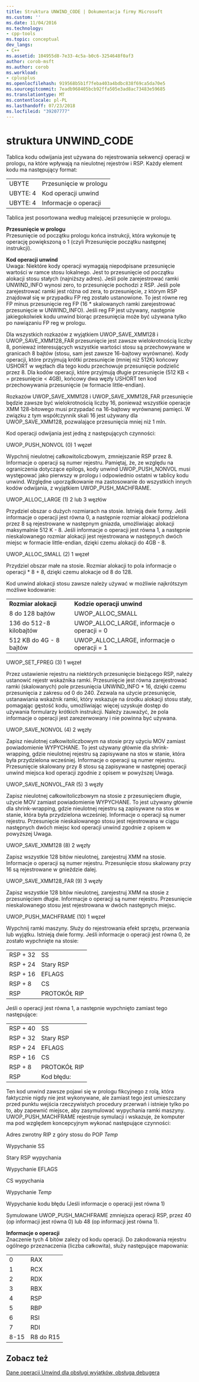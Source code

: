 ```yaml
---
title: Struktura UNWIND_CODE | Dokumentacja firmy Microsoft
ms.custom: ''
ms.date: 11/04/2016
ms.technology:
- cpp-tools
ms.topic: conceptual
dev_langs:
- C++
ms.assetid: 104955d8-7e33-4c5a-b0c6-3254648f0af3
author: corob-msft
ms.author: corob
ms.workload:
- cplusplus
ms.openlocfilehash: 919568b5b1f7feba403a4bdbc838f69ca5da70e5
ms.sourcegitcommit: 7eadb968405bcb92ffa505e3ad8ac73483e59685
ms.translationtype: MT
ms.contentlocale: pl-PL
ms.lasthandoff: 07/23/2018
ms.locfileid: "39207777"
---
```

# <a name="struct-unwindcode"></a>struktura UNWIND_CODE
Tablica kodu odwijania jest używana do rejestrowania sekwencji operacji w prologu, na które wpływają na nieulotnej rejestrów i RSP. Każdy element kodu ma następujący format:  
  
|||  
|-|-|  
|UBYTE|Przesunięcie w prologu|  
|UBYTE: 4|Kod operacji unwind|  
|UBYTE: 4|Informacje o operacji|  
  
 Tablica jest posortowana według malejącej przesunięcie w prologu.  
  
 **Przesunięcie w prologu**  
 Przesunięcie od początku prologu końca instrukcji, która wykonuje tę operację powiększoną o 1 (czyli Przesunięcie początku następnej instrukcji).  
  
 **Kod operacji unwind**  
 Uwaga: Niektóre kody operacji wymagają niepodpisane przesunięcie wartości w ramce stosu lokalnego. Jest to przesunięcie od początku alokacji stosu stałych (najniższy adres). Jeśli pole zarejestrować ramki UNWIND_INFO wynosi zero, to przesunięcie pochodzi z RSP. Jeśli pole zarejestrować ramki jest różna od zera, to przesunięcie, z którym RSP znajdował się w przypadku FP reg zostało ustanowione. To jest równe reg FP minus przesunięcie reg FP (16 \* skalowanych ramki zarejestrować przesunięcie w UNWIND_INFO). Jeśli reg FP jest używany, następnie jakiegokolwiek kodu unwind biorąc przesunięcia może być używana tylko po nawiązaniu FP reg w prologu.  
  
 Dla wszystkich rozkazów z wyjątkiem UWOP_SAVE_XMM128 i UWOP_SAVE_XMM128_FAR przesunięcie jest zawsze wielokrotnością liczby 8, ponieważ interesujących wszystkie wartości stosu są przechowywane w granicach 8 bajtów (stosu, sam jest zawsze 16-bajtowy wyrównane). Kody operacji, które przyjmują krótki przesunięcie (mniej niż 512K) końcowy USHORT w węzłach dla tego kodu przechowuje przesunięcie podzielić przez 8. Dla kodów operacji, które przyjmują długie przesunięcie (512 KB < = przesunięcie < 4GB), końcowy dwa węzły USHORT ten kod przechowywania przesunięcie (w formacie little-endian).  
  
 Rozkazów UWOP_SAVE_XMM128 i UWOP_SAVE_XMM128_FAR przesunięcie będzie zawsze być wielokrotnością liczby 16, ponieważ wszystkie operacje XMM 128-bitowego musi przypadać na 16-bajtowy wyrównanej pamięci. W związku z tym współczynnik skali 16 jest używany dla UWOP_SAVE_XMM128, pozwalające przesunięcia mniej niż 1 mln.  
  
 Kod operacji odwijania jest jedną z następujących czynności:  
  
 UWOP_PUSH_NONVOL (0) 1 węzeł  
  
 Wypchnij nieulotnej całkowitoliczbowym, zmniejszanie RSP przez 8. Informacje o operacji są numer rejestru. Pamiętaj, że, ze względu na ograniczenia dotyczące epilogs, kody unwind UWOP_PUSH_NONVOL musi występować jako pierwszy w prologu i odpowiednio ostatni w tablicy kodu unwind. Względne uporządkowanie ma zastosowanie do wszystkich innych kodów odwijania, z wyjątkiem UWOP_PUSH_MACHFRAME.  
  
 UWOP_ALLOC_LARGE (1) 2 lub 3 węzłów  
  
 Przydziel obszar o dużych rozmiarach na stosie. Istnieją dwie formy. Jeśli informacje o operacji jest równa 0, a następnie rozmiar alokacji podzielona przez 8 są rejestrowane w następnym gniazda, umożliwiając alokacji maksymalnie 512 K - 8. Jeśli informacje o operacji jest równa 1, a następnie nieskalowanego rozmiar alokacji jest rejestrowana w następnych dwóch miejsc w formacie little-endian, dzięki czemu alokacji do 4GB - 8.  
  
 UWOP_ALLOC_SMALL (2) 1 węzeł  
  
 Przydziel obszar małe na stosie. Rozmiar alokacji to pola informacje o operacji \* 8 + 8, dzięki czemu alokacje od 8 do 128.  
  
 Kod unwind alokacji stosu zawsze należy używać w możliwie najkrótszym możliwe kodowanie:  
  
|||  
|-|-|  
|**Rozmiar alokacji**|**Kodzie operacji unwind**|  
|8 do 128 bajtów|UWOP_ALLOC_SMALL|  
|136 do 512-8 kilobajtów|UWOP_ALLOC_LARGE, informacje o operacji = 0|  
|512 KB do 4G - 8 bajtów|UWOP_ALLOC_LARGE, informacje o operacji = 1|  
  
 UWOP_SET_FPREG (3) 1 węzeł  
  
 Przez ustawienie rejestru na niektórych przesunięcie bieżącego RSP, należy ustanowić rejestr wskaźnika ramki. Przesunięcie jest równa zarejestrować ramki (skalowanych) pole przesunięcia UNWIND_INFO \* 16, dzięki czemu przesunięcia z zakresu od 0 do 240. Zezwala na użycie przesunięcie, ustanawiania wskaźnik ramki, który wskazuje na środku alokacji stosu stały, pomagając gęstość kodu, umożliwiając więcej uzyskuje dostęp do używania formularzy krótkich instrukcji. Należy zauważyć, że pola informacje o operacji jest zarezerwowany i nie powinna być używana.  
  
 UWOP_SAVE_NONVOL (4) 2 węzły  
  
 Zapisz nieulotnej całkowitoliczbowym na stosie przy użyciu MOV zamiast powiadomienie WYPYCHANE. To jest używany głównie dla shrink-wrapping, gdzie nieulotnej rejestru są zapisywane na stos w stanie, która była przydzielona wcześniej. Informacje o operacji są numer rejestru. Przesunięcie skalowany przy 8 stosu są zapisywane w następnej operacji unwind miejsca kod operacji zgodnie z opisem w powyższej Uwaga.  
  
 UWOP_SAVE_NONVOL_FAR (5) 3 węzły  
  
 Zapisz nieulotnej całkowitoliczbowym na stosie z przesunięciem długie, użycie MOV zamiast powiadomienie WYPYCHANE. To jest używany głównie dla shrink-wrapping, gdzie nieulotnej rejestru są zapisywane na stos w stanie, która była przydzielona wcześniej. Informacje o operacji są numer rejestru. Przesunięcie nieskalowanego stosu jest rejestrowana w ciągu następnych dwóch miejsc kod operacji unwind zgodnie z opisem w powyższej Uwaga.  
  
 UWOP_SAVE_XMM128 (8) 2 węzły  
  
 Zapisz wszystkie 128 bitów nieulotnej, zarejestruj XMM na stosie. Informacje o operacji są numer rejestru. Przesunięcie stosu skalowany przy 16 są rejestrowane w gnieździe dalej.  
  
 UWOP_SAVE_XMM128_FAR (9) 3 węzły  
  
 Zapisz wszystkie 128 bitów nieulotnej, zarejestruj XMM na stosie z przesunięciem długie. Informacje o operacji są numer rejestru. Przesunięcie nieskalowanego stosu jest rejestrowana w dwóch następnych miejsc.  
  
 UWOP_PUSH_MACHFRAME (10) 1 węzeł  
  
 Wypchnij ramki maszyny.  Służy do rejestrowania efekt sprzętu, przerwania lub wyjątku. Istnieją dwie formy. Jeśli informacje o operacji jest równa 0, że zostało wypchnięte na stosie:  
  
|||  
|-|-|  
|RSP + 32|SS|  
|RSP + 24|Stary RSP|  
|RSP + 16|EFLAGS|  
|RSP + 8|CS|  
|RSP|PROTOKÓŁ RIP|  
  
 Jeśli o operacji jest równa 1, a następnie wypchnięto zamiast tego następujące:  
  
|||  
|-|-|  
|RSP + 40|SS|  
|RSP + 32|Stary RSP|  
|RSP + 24|EFLAGS|  
|RSP + 16|CS|  
|RSP + 8|PROTOKÓŁ RIP|  
|RSP|Kod błędu:|  
  
 Ten kod unwind zawsze pojawi się w prologu fikcyjnego z rolą, która faktycznie nigdy nie jest wykonywane, ale zamiast tego jest umieszczany przed punktu wejścia rzeczywistych procedury przerwań i istnieje tylko po to, aby zapewnić miejsce, aby zasymulować wypychania ramki maszyny. UWOP_PUSH_MACHFRAME rejestruje symulacji i wskazuje, że komputer ma pod względem koncepcyjnym wykonać następujące czynności:  
  
 Adres zwrotny RIP z góry stosu do POP *Temp*  
  
 Wypychanie SS  
  
 Stary RSP wypychania  
  
 Wypychanie EFLAGS  
  
 CS wypychania  
  
 Wypychanie *Temp*  
  
 Wypychanie kodu błędu (Jeśli informacje o operacji jest równa 1)  
  
 Symulowane UWOP_PUSH_MACHFRAME zmniejsza operacji RSP, przez 40 (op informacji jest równa 0) lub 48 (op informacji jest równa 1).  
  
 **Informacje o operacji**  
 Znaczenie tych 4 bitów zależy od kodu operacji. Do zakodowania rejestru ogólnego przeznaczenia (liczba całkowita), służy następujące mapowania:  
  
|||  
|-|-|  
|0|RAX|  
|1|RCX|  
|2|RDX|  
|3|RBX|  
|4|RSP|  
|5|RBP|  
|6|RSI|  
|7|RDI|  
|8-15|R8 do R15|  
  
## <a name="see-also"></a>Zobacz też  
 [Dane operacji Unwind dla obsługi wyjątków, obsługa debugera](../build/unwind-data-for-exception-handling-debugger-support.md)